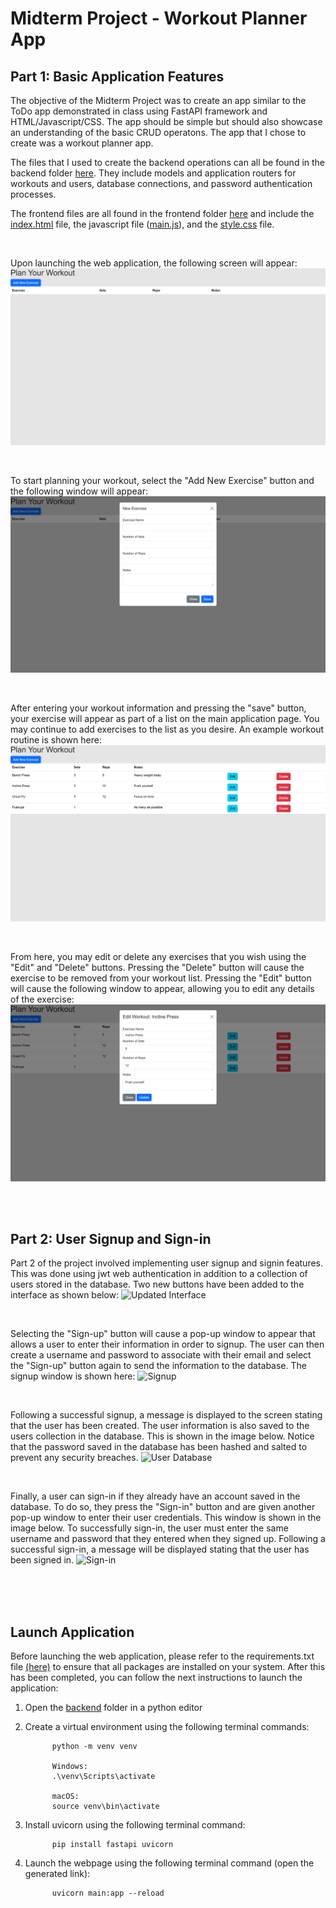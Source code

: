 # Midterm Project - Workout Planner App
## Part 1: Basic Application Features

The objective of the Midterm Project was to create an app similar to the ToDo app demonstrated in class using FastAPI framework and HTML/Javascript/CSS. The app should be simple
but should also showcase an understanding of the basic CRUD operatons. The app that I chose to create was a workout planner app. 


The files that I used to create the backend operations can all be found in the backend folder [here](https://github.com/dasorensen/CS3980/tree/main/Midterm%20Project/backend). They include models and application routers for workouts and users, database connections, and password authentication processes. 

The frontend files are all found in the frontend folder [here](https://github.com/dasorensen/CS3980/tree/main/Midterm%20Project/frontend) and include the [index.html](https://github.com/dasorensen/CS3980/blob/main/Midterm%20Project/frontend/index.html) file, the javascript file ([main.js](https://github.com/dasorensen/CS3980/blob/main/Midterm%20Project/frontend/main.js)), and the [style.css](https://github.com/dasorensen/CS3980/blob/main/Midterm%20Project/frontend/style.css) file. 



<br>

Upon launching the web application, the following screen will appear:
![Page Upon Launch](https://github.com/dasorensen/CS3980/blob/main/Midterm%20Project/Upon%20Open.png)

<br>

To start planning your workout, select the "Add New Exercise" button and the following window will appear:
![New Exercise](https://github.com/dasorensen/CS3980/blob/main/Midterm%20Project/New%20Exercise.png)

<br>

After entering your workout information and pressing the "save" button, your exercise will appear as part of a list on the main application page. You may continue to add exercises to the list as you desire. An example workout routine is shown here:
![Example Routine](https://github.com/dasorensen/CS3980/blob/main/Midterm%20Project/Example%20Routine.png)

<br>

From here, you may edit or delete any exercises that you wish using the "Edit" and "Delete" buttons. Pressing the "Delete" button will cause the exercise to be removed from your workout list. Pressing the "Edit" button will cause the following window to appear, allowing you to edit any details of the exercise: 
![Edit Workout](https://github.com/dasorensen/CS3980/blob/main/Midterm%20Project/Edit%20Workout.png)

<br><br>
## Part 2: User Signup and Sign-in 

Part 2 of the project involved implementing user signup and signin features. This was done using jwt web authentication in addition to a collection of users stored in the database. Two new buttons have been added to the interface as shown below:
![Updated Interface](https://github.com/user-attachments/assets/d019b206-825b-4a6f-a741-d5d1b44f9e56)

<br>

Selecting the "Sign-up" button will cause a pop-up window to appear that allows a user to enter their information in order to signup. The user can then create a username and password to associate with their email and select the "Sign-up" button again to send the information to the database. The signup window is shown here:
![Signup](https://github.com/user-attachments/assets/9d51a73f-6ea3-400d-95ed-280d7ac6a79f)

<br>

Following a successful signup, a message is displayed to the screen stating that the user has been created. The user information is also saved to the users collection in the database. This is shown in the image below. Notice that the password saved in the database has been hashed and salted to prevent any security breaches. 
![User Database](https://github.com/user-attachments/assets/0bfaef1e-8db5-43d0-849c-7910f3947d98)

<br>

Finally, a user can sign-in if they already have an account saved in the database. To do so, they press the "Sign-in" button and are given another pop-up window to enter their user credentials. This window is shown in the image below. To successfully sign-in, the user must enter the same username and password that they entered when they signed up. Following a successful sign-in, a message will be displayed stating that the user has been signed in. 
![Sign-in](https://github.com/user-attachments/assets/67c89ea3-beb4-466e-aabd-423adb3b221d)


<br><br><br>

## Launch Application
Before launching the web application, please refer to the requirements.txt file [(here)](https://github.com/dasorensen/CS3980/blob/main/Midterm%20Project/backend/requirements.txt) to ensure that all packages are installed on your system. After this has been completed, you can follow the next instructions to launch the application:

1. Open the [backend](https://github.com/dasorensen/CS3980/tree/main/Midterm%20Project/backend) folder in a python editor

2. Create a virtual environment using the following terminal commands:
   
             python -m venv venv

             Windows:
             .\venv\Scripts\activate

             macOS:
             source venv\bin\activate

3. Install uvicorn using the following terminal command:

             pip install fastapi uvicorn

4. Launch the webpage using the following terminal command (open the generated link):
   
             uvicorn main:app --reload
